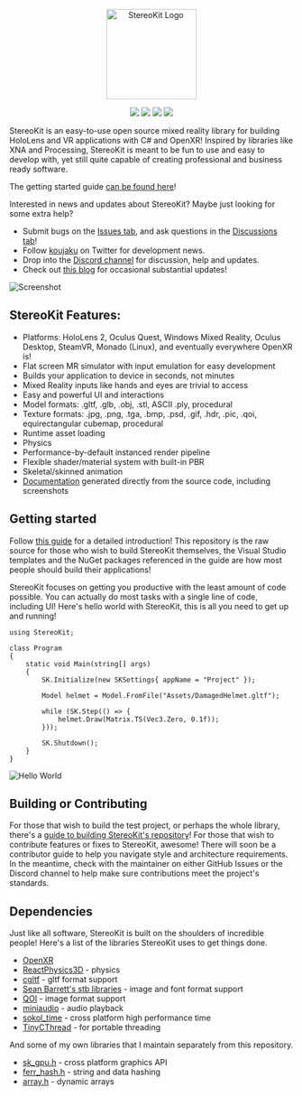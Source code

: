 <p align="center"><img src="/Tools/img/StereoKitWide.svg" alt="StereoKit Logo" height="160"></p>
<p align="center">
    <a href="https://github.com/maluoi/stereokit/branches"><img src="https://img.shields.io/github/last-commit/maluoi/stereokit/develop" /></a>
    <a href="https://tldrlegal.com/license/mit-license"><img src="https://img.shields.io/github/license/maluoi/stereokit" /></a>
    <a href="https://www.nuget.org/packages/StereoKit/"><img src="https://img.shields.io/nuget/v/StereoKit" /></a>
    <a href="https://marketplace.visualstudio.com/items?itemName=NickKlingensmith.StereoKitTemplates"><img src="https://img.shields.io/visual-studio-marketplace/i/NickKlingensmith.StereoKitTemplates" /></a>
</p>

StereoKit is an easy-to-use open source mixed reality library for building HoloLens and VR applications with C# and OpenXR! Inspired by libraries like XNA and Processing, StereoKit is meant to be fun to use and easy to develop with, yet still quite capable of creating professional and business ready software.

The getting started guide [can be found here](https://stereokit.net/Pages/Guides/Getting-Started.html)!

Interested in news and updates about StereoKit? Maybe just looking for some extra help?
- Submit bugs on the [Issues tab](https://github.com/maluoi/StereoKit/issues), and ask questions in the [Discussions tab](https://github.com/maluoi/StereoKit/discussions)!
- Follow [koujaku](https://twitter.com/koujaku/) on Twitter for development news.
- Drop into the [Discord channel](https://discord.gg/jtZpfS7nyK) for discussion, help and updates.
- Check out [this blog](https://playdeck.net/project/stereokit) for occasional substantial updates!

![Screenshot](/Tools/img/FeatureImage.jpg)

## StereoKit Features:
- Platforms: HoloLens 2, Oculus Quest, Windows Mixed Reality, Oculus Desktop, SteamVR, Monado (Linux), and eventually everywhere OpenXR is!
- Flat screen MR simulator with input emulation for easy development
- Builds your application to device in seconds, not minutes
- Mixed Reality inputs like hands and eyes are trivial to access
- Easy and powerful UI and interactions
- Model formats: .gltf, .glb, .obj, .stl, ASCII .ply, procedural
- Texture formats: .jpg, .png, .tga, .bmp, .psd, .gif, .hdr, .pic, .qoi, equirectangular cubemap, procedural
- Runtime asset loading
- Physics
- Performance-by-default instanced render pipeline
- Flexible shader/material system with built-in PBR
- Skeletal/skinned animation
- [Documentation](https://stereokit.net/) generated directly from the source code, including screenshots

## Getting started

Follow [this guide](https://stereokit.net/Pages/Guides/Getting-Started.html) for a detailed introduction! This repository is the raw source for those who wish to build StereoKit themselves, the Visual Studio templates and the NuGet packages referenced in the guide are how most people should build their applications!

StereoKit focuses on getting you productive with the least amount of code possible. You can actually do most tasks with a single line of code, including UI! Here's hello world with StereoKit, this is all you need to get up and running!

```CSharp
using StereoKit;

class Program
{
	static void Main(string[] args)
	{
		SK.Initialize(new SKSettings{ appName = "Project" });

		Model helmet = Model.FromFile("Assets/DamagedHelmet.gltf");

		while (SK.Step(() => {
			helmet.Draw(Matrix.TS(Vec3.Zero, 0.1f));
		}));

		SK.Shutdown();
	}
}
```
![Hello World](/Tools/img/StereoKitMin.gif)

## Building or Contributing

For those that wish to build the test project, or perhaps the whole library, there's a [guide to building StereoKit's repository](/BUILDING.md)! For those that wish to contribute features or fixes to StereoKit, awesome! There will soon be a contributor guide to help you navigate style and architecture requirements. In the meantime, check with the maintainer on either GitHub Issues or the Discord channel to help make sure contributions meet the project's standards.

## Dependencies

Just like all software, StereoKit is built on the shoulders of incredible people! Here's a list of the libraries StereoKit uses to get things done.

- [OpenXR](https://www.khronos.org/openxr/)
- [ReactPhysics3D](https://www.reactphysics3d.com/) - physics
- [cgltf](https://github.com/jkuhlmann/cgltf) - gltf format support
- [Sean Barrett's stb libraries](https://github.com/nothings/stb) - image and font format support
- [QOI](https://github.com/phoboslab/qoi) - image format support
- [miniaudio](https://github.com/dr-soft/miniaudio) - audio playback
- [sokol_time](https://github.com/floooh/sokol) - cross platform high performance time
- [TinyCThread](https://github.com/tinycthread/tinycthread) - for portable threading

And some of my own libraries that I maintain separately from this repository.

- [sk_gpu.h](https://github.com/maluoi/sk_gpu) - cross platform graphics API
- [ferr_hash.h](https://github.com/maluoi/header-libs) - string and data hashing
- [array.h](https://github.com/maluoi/header-libs) - dynamic arrays
